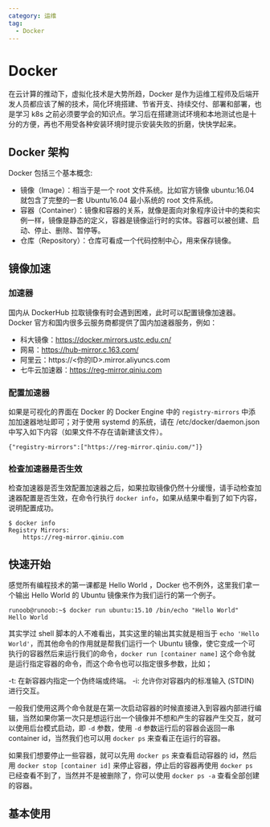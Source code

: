 ```yaml
---
category: 运维
tag: 
  - Docker
---
```


# Docker
在云计算的推动下，虚拟化技术是大势所趋，Docker 是作为运维工程师及后端开发人员都应该了解的技术，简化环境搭建、节省开支、持续交付、部署和部署，也是学习 k8s 之前必须要学会的知识点。学习后在搭建测试环境和本地测试也是十分的方便，再也不用受各种安装环境时提示安装失败的折磨，快快学起来。

## Docker 架构
Docker 包括三个基本概念:
- 镜像（Image）：相当于是一个 root 文件系统。比如官方镜像 ubuntu:16.04 就包含了完整的一套 Ubuntu16.04 最小系统的 root 文件系统。
- 容器（Container）：镜像和容器的关系，就像是面向对象程序设计中的类和实例一样，镜像是静态的定义，容器是镜像运行时的实体。容器可以被创建、启动、停止、删除、暂停等。
- 仓库（Repository）：仓库可看成一个代码控制中心，用来保存镜像。

## 镜像加速
### 加速器
国内从 DockerHub 拉取镜像有时会遇到困难，此时可以配置镜像加速器。Docker 官方和国内很多云服务商都提供了国内加速器服务，例如：
- 科大镜像：https://docker.mirrors.ustc.edu.cn/
- 网易：https://hub-mirror.c.163.com/
- 阿里云：https://<你的ID>.mirror.aliyuncs.com
- 七牛云加速器：https://reg-mirror.qiniu.com

### 配置加速器
如果是可视化的界面在 Docker 的 Docker Engine 中的 ```registry-mirrors``` 中添加加速器地址即可；对于使用 systemd 的系统，请在 /etc/docker/daemon.json 中写入如下内容（如果文件不存在请新建该文件）。
```
{"registry-mirrors":["https://reg-mirror.qiniu.com/"]}
```

### 检查加速器是否生效
检查加速器是否生效配置加速器之后，如果拉取镜像仍然十分缓慢，请手动检查加速器配置是否生效，在命令行执行 ```docker info```，如果从结果中看到了如下内容，说明配置成功。
```shell
$ docker info
Registry Mirrors:
    https://reg-mirror.qiniu.com
```

## 快速开始
感觉所有编程技术的第一课都是 Hello World ，Docker 也不例外，这里我们拿一个输出 Hello World 的 Ubuntu 镜像来作为我们运行的第一个例子。

```docker
runoob@runoob:~$ docker run ubuntu:15.10 /bin/echo "Hello World"
Hello World
```

其实学过 shell 脚本的人不难看出，其实这里的输出其实就是相当于 ```echo 'Hello World'```，而其他命令的作用就是帮我们运行一个 Ubuntu 镜像，使它变成一个可执行的容器然后来运行我们的命令，```docker run [container name]``` 这个命令就是运行指定容器的命令，而这个命令也可以指定很多参数，比如；

-t: 在新容器内指定一个伪终端或终端。
-i: 允许你对容器内的标准输入 (STDIN) 进行交互。

一般我们使用这两个命令就是在第一次启动容器的时候直接进入到容器内部进行编辑，当然如果你第一次只是想运行出一个镜像并不想和产生的容器产生交互，就可以使用后台模式启动，即 ```-d``` 参数，使用 ```-d``` 参数运行后的容器会返回一串 container id，当然我们也可以用 ```docker ps``` 来查看正在运行的容器。

如果我们想要停止一些容器，就可以先用 ```docker ps``` 来查看启动容器的 id，然后用 ```docker stop [container id]``` 来停止容器，停止后的容器再使用 ```docker ps``` 已经查看不到了，当然并不是被删除了，你可以使用 ```docker ps -a``` 查看全部创建的容器。

## 基本使用